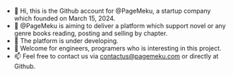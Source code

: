 - 👋 Hi, this is the Github account for @PageMeku, a startup company which founded on March 15, 2024.
- 👀 @PageMeku is aiming to deliver a platform which support novel or any genre books reading, posting and selling by chapter.
- 🌱 The platform is under developing.
- 💞️ Welcome for engineers, programers who is interesting in this project.
- 📫 Feel free to contact us via contactus@pagemeku.com or directly at Github.
